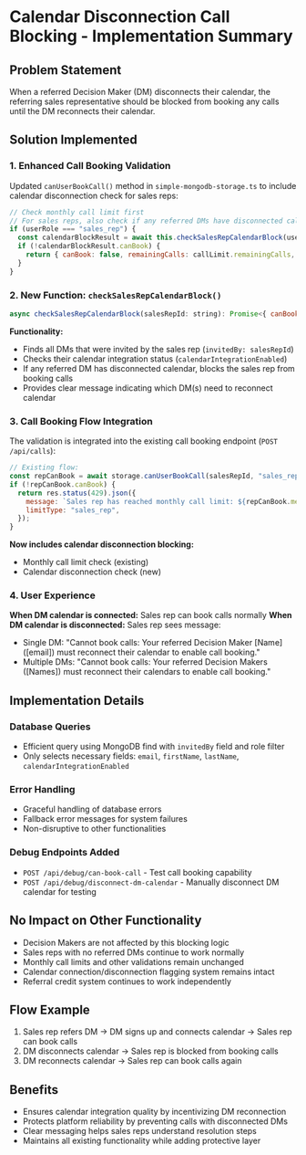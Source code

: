 # Calendar Disconnection Call Blocking - Implementation Summary

## Problem Statement
When a referred Decision Maker (DM) disconnects their calendar, the referring sales representative should be blocked from booking any calls until the DM reconnects their calendar.

## Solution Implemented

### 1. Enhanced Call Booking Validation
Updated `canUserBookCall()` method in `simple-mongodb-storage.ts` to include calendar disconnection check for sales reps:

```javascript
// Check monthly call limit first
// For sales reps, also check if any referred DMs have disconnected calendar
if (userRole === "sales_rep") {
  const calendarBlockResult = await this.checkSalesRepCalendarBlock(userId);
  if (!calendarBlockResult.canBook) {
    return { canBook: false, remainingCalls: callLimit.remainingCalls, message: calendarBlockResult.message };
  }
}
```

### 2. New Function: `checkSalesRepCalendarBlock()`
```javascript
async checkSalesRepCalendarBlock(salesRepId: string): Promise<{ canBook: boolean; message?: string }>
```

**Functionality:**
- Finds all DMs that were invited by the sales rep (`invitedBy: salesRepId`)
- Checks their calendar integration status (`calendarIntegrationEnabled`)
- If any referred DM has disconnected calendar, blocks the sales rep from booking calls
- Provides clear message indicating which DM(s) need to reconnect calendar

### 3. Call Booking Flow Integration
The validation is integrated into the existing call booking endpoint (`POST /api/calls`):

```javascript
// Existing flow:
const repCanBook = await storage.canUserBookCall(salesRepId, "sales_rep");
if (!repCanBook.canBook) {
  return res.status(429).json({
    message: `Sales rep has reached monthly call limit: ${repCanBook.message}`,
    limitType: "sales_rep",
  });
}
```

**Now includes calendar disconnection blocking:**
- Monthly call limit check (existing)
- Calendar disconnection check (new)

### 4. User Experience
**When DM calendar is connected:** Sales rep can book calls normally
**When DM calendar is disconnected:** Sales rep sees message:
- Single DM: "Cannot book calls: Your referred Decision Maker [Name] ([email]) must reconnect their calendar to enable call booking."
- Multiple DMs: "Cannot book calls: Your referred Decision Makers ([Names]) must reconnect their calendars to enable call booking."

## Implementation Details

### Database Queries
- Efficient query using MongoDB find with `invitedBy` field and role filter
- Only selects necessary fields: `email`, `firstName`, `lastName`, `calendarIntegrationEnabled`

### Error Handling  
- Graceful handling of database errors
- Fallback error messages for system failures
- Non-disruptive to other functionalities

### Debug Endpoints Added
- `POST /api/debug/can-book-call` - Test call booking capability
- `POST /api/debug/disconnect-dm-calendar` - Manually disconnect DM calendar for testing

## No Impact on Other Functionality
- Decision Makers are not affected by this blocking logic
- Sales reps with no referred DMs continue to work normally  
- Monthly call limits and other validations remain unchanged
- Calendar connection/disconnection flagging system remains intact
- Referral credit system continues to work independently

## Flow Example
1. Sales rep refers DM → DM signs up and connects calendar → Sales rep can book calls
2. DM disconnects calendar → Sales rep is blocked from booking calls
3. DM reconnects calendar → Sales rep can book calls again

## Benefits
- Ensures calendar integration quality by incentivizing DM reconnection
- Protects platform reliability by preventing calls with disconnected DMs
- Clear messaging helps sales reps understand resolution steps
- Maintains all existing functionality while adding protective layer